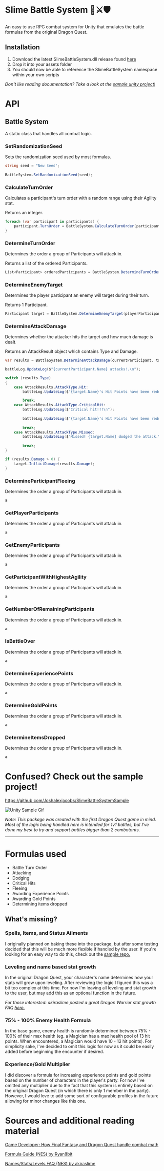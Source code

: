 # Slime Battle System 🐉⚔️🛡️
An easy to use RPG combat system for Unity that emulates the battle formulas from the original Dragon Quest.

## Installation

1. Download the latest SlimeBattleSystem.dll release found [here](https://github.com/Joshalexjacobs/SlimeBattleSystem/releases) 
2. Drop it into your assets folder
3. You should now be able to reference the SlimeBattleSystem namespace within your own scripts


*Don't like reading documentation? Take a look at the [sample unity project!](https://github.com/Joshalexjacobs/SlimeBattleSystemSample)*


# API

## Battle System
A static class that handles all combat logic.

### SetRandomizationSeed
Sets the randomization seed used by most formulas.
```csharp
string seed = "New Seed";
    
BattleSystem.SetRandomizationSeed(seed);
```

### CalculateTurnOrder
Calculates a participant's turn order with a random range using their Agility stat. 

Returns an integer.
```csharp
foreach (var participant in participants) {
    participant.TurnOrder = BattleSystem.CalculateTurnOrder(participant.Stats.Agility);
}
```

### DetermineTurnOrder
Determines the order a group of Participants will attack in. 

Returns a list of the ordered Participants.
```csharp
List<Participant> orderedParticipants = BattleSystem.DetermineTurnOrder(participants);
```

### DetermineEnemyTarget
Determines the player participant an enemy will target during their turn. 

Returns 1 Participant.
```csharp
Participant target = BattleSystem.DetermineEnemyTarget(playerParticipants);
```

### DetermineAttackDamage
Determines whether the attacker hits the target and how much damage is dealt.

Returns an AttackResult object which contains Type and Damage.
```csharp
var results = BattleSystem.DetermineAttackDamage(currentParticipant, target);

battleLog.UpdateLog($"{currentParticipant.Name} attacks!.\n");

switch (results.Type)
{
    case AttackResults.AttackType.Hit:
        battleLog.UpdateLog($"{target.Name}'s Hit Points have been reduced by {results.Damage}.\n");

        break;
    case AttackResults.AttackType.CriticalHit:
        battleLog.UpdateLog($"Critical hit!!!\n");
        
        battleLog.UpdateLog($"{target.Name}'s Hit Points have been reduced by {results.Damage}.\n");
        
        break;
    case AttackResults.AttackType.Missed:
        battleLog.UpdateLog($"Missed! {target.Name} dodged the attack.\n");
                
        break;
}

if (results.Damage > 0) {
    target.InflictDamage(results.Damage);
}
```

### DetermineParticipantFleeing
Determines the order a group of Participants will attack in.
```csharp
a
```

### GetPlayerParticipants
Determines the order a group of Participants will attack in.
```csharp
a
```

### GetEnemyParticipants
Determines the order a group of Participants will attack in.
```csharp
a
```

### GetParticipantWithHighestAgility
Determines the order a group of Participants will attack in.
```csharp
a
```

### GetNumberOfRemainingParticipants
Determines the order a group of Participants will attack in.
```csharp
a
```

### IsBattleOver
Determines the order a group of Participants will attack in.
```csharp
a
```

### DetermineExperiencePoints
Determines the order a group of Participants will attack in.
```csharp
a
```

### DetermineGoldPoints
Determines the order a group of Participants will attack in.
```csharp
a
```

### DetermineItemsDropped
Determines the order a group of Participants will attack in.
```csharp
a
```

# Confused? Check out the sample project!

https://github.com/Joshalexjacobs/SlimeBattleSystemSample

![Unity Sample Gif](https://i.imgur.com/S3mjjGf.gif)


*Note: This package was created with the first Dragon Quest game in mind. Most of the logic being handled here is intended for 1v1 battles, but I've done my best to try and support battles bigger than 2 combatants.*

----

# Formulas used

- Battle Turn Order
- Attacking
- Dodging
- Critical Hits
- Fleeing
- Awarding Experience Points
- Awarding Gold Points
- Determining items dropped

## What's missing?

### Spells, Items, and Status Ailments
I originally planned on baking these into the package, but after some testing decided that this will be much more flexible if handled by the user. If you're looking for an easy way to do this, check out the [sample repo.](https://github.com/Joshalexjacobs/SlimeBattleSystemSample) 

### Leveling and name based stat growth
In the original Dragon Quest, your character's name determines how your stats will grow upon leveling. After reviewing the logic I figured this was a bit too complex at this time. For now I'm leaving all leveling and stat growth to the user, but may add this as an optional function in the future.

*For those interested: akiraslime posted a great Dragon Warrior stat growth FAQ [here.](https://gamefaqs.gamespot.com/nes/563408-dragon-warrior/faqs/18342)*

### 75% - 100% Enemy Health Formula
In the base game, enemy health is randomly determined between 75% - 100% of their max health (eg. a Magician has a max health pool of 13 hit points. When encountered, a Magician would have 10 - 13 hit points). For simplicity sake, I've decided to omit this logic for now as it could be easily added before beginning the encounter if desired.

### Experience/Gold Multiplier
I did discover a formula for increasing experience points and gold points based on the number of characters in the player's party. For now I've omitted any multiplier due to the fact that this system is entirely based on the original Dragon Quest (in which there is only 1 member in the party). However, I would love to add some sort of configurable profiles in the future allowing for minor changes like this one.

# Sources and additional reading material

[Game Developer: How Final Fantasy and Dragon Quest handle combat math](https://www.gamedeveloper.com/design/number-punchers-how-i-final-fantasy-i-and-i-dragon-quest-i-handle-combat-math)

[Formula Guide (NES) by Ryan8bit](https://gamefaqs.gamespot.com/nes/563408-dragon-warrior/faqs/61640)

[Names/Stats/Levels FAQ (NES) by akiraslime](https://gamefaqs.gamespot.com/nes/563408-dragon-warrior/faqs/18342)
